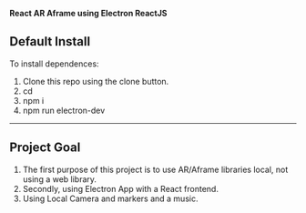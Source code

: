 **React AR Aframe using Electron ReactJS**


## Default Install

To install dependences:

1. Clone this repo using the clone button.
2. cd <repo named folder>
3. npm i
4. npm run electron-dev

---

## Project Goal

1. The first purpose of this project is to use AR/Aframe libraries local, not using a web library.
2. Secondly, using Electron App with a React frontend.
3. Using Local Camera and markers and a music.
